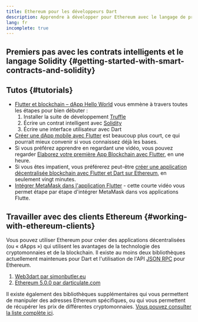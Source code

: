 ```yaml
---
title: Ethereum pour les développeurs Dart
description: Apprendre à développer pour Ethereum avec le langage de programmation Dart
lang: fr
incomplete: true
---
```


## Premiers pas avec les contrats intelligents et le langage Solidity {#getting-started-with-smart-contracts-and-solidity}

## Tutos {#tutorials}

- [Flutter et blockchain – dApp Hello World](https://www.geeksforgeeks.org/flutter-and-blockchain-hello-world-dapp/) vous emmène à travers toutes les étapes pour bien débuter :
  1.  Installer la suite de développement [Truffle](https://www.trufflesuite.com/)
  2.  Écrire un contrat intelligent avec [Solidity](https://soliditylang.org/)
  3.  Écrire une interface utilisateur avec Dart
- [Créer une dApp mobile avec Flutter](https://medium.com/dash-community/building-a-mobile-dapp-with-flutter-be945c80315a) est beaucoup plus court, ce qui pourrait mieux convenir si vous connaissez déjà les bases.
- Si vous préférez apprendre en regardant une vidéo, vous pouvez regarder [Elaborez votre première App Blockchain avec Flutter](https://www.youtube.com/watch?v=3Eeh3pJ6PeA), en une heure.
- Si vous êtes impatient, vous préférerez peut-être [créer une application décentralisée blockchain avec Flutter et Dart sur Ethereum](https://www.youtube.com/watch?v=jaMFEOCq_1s), en seulement vingt minutes.
- [Intégrer MetaMask dans l'application Flutter](https://youtu.be/8qzVDje3IWk) - cette courte vidéo vous permet étape par étape d'intégrer MetaMask dans vos applications Flutte.

## Travailler avec des clients Ethereum {#working-with-ethereum-clients}

Vous pouvez utiliser Ethereum pour créer des applications décentralisées (ou « dApps ») qui utilisent les avantages de la technologie des cryptomonnaies et de la blockchain. Il existe au moins deux bibliothèques actuellement maintenues pour Dart et l'utilisation de l'API [JSON RPC](/developers/docs/apis/json-rpc/) pour Ethereum.

1. [Web3dart par simonbutler.eu](https://pub.dev/packages/web3dart)
1. [Ethereum 5.0.0 par darticulate.com](https://pub.dev/packages/ethereum)

Il existe également des bibliothèques supplémentaires qui vous permettent de manipuler des adresses Ethereum spécifiques, ou qui vous permettent de récupérer les prix de différentes cryptomonnaies. [Vous pouvez consulter la liste complète ici](https://pub.dev/dart/packages?q=ethereum).

